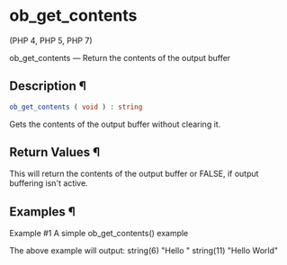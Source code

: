 # ob_get_contents
(PHP 4, PHP 5, PHP 7)


ob_get_contents — Return the contents of the output buffer

## Description ¶

```php
ob_get_contents ( void ) : string
```

Gets the contents of the output buffer without clearing it.

## Return Values ¶
This will return the contents of the output buffer or FALSE, if output buffering isn't active. 

## Examples ¶
Example #1 A simple ob_get_contents() example
<?php

ob_start();

echo "Hello ";

$out1 = ob_get_contents();

echo "World";

$out2 = ob_get_contents();

ob_end_clean();

var_dump($out1, $out2);
?> 
The above example will output:
string(6) "Hello "
string(11) "Hello World"